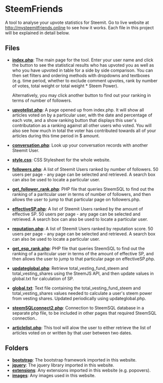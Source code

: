# SteemFriends

A tool to analyse your upvote statistics for Steemit. Go to live website at http://mysteemitfriends.online to see how it works. Each file in this project will be explained in detail below.

## Files

- [**index.php**](https://github.com/Bulletproofmonk/MySteemitFriends/blob/master/index.php): The main page for the tool. Enter your user name and click the button to see the statistical results who has upvoted you as well as who you have upvoted in table for a side by side comparison. You can then set filters and ordering methods with dropdowns and textboxes (e.g. time period, whether to exclude comment upvotes, rank by number of votes, total weight or total weight * Steem Power). 

  Alternatively, you may click another button to find out your ranking in terms of number of followers.

- [**upvotelist.php**](https://github.com/Bulletproofmonk/MySteemitFriends/blob/master/upvotelist.php): A page opened up from index.php. It will show all articles voted on by a particular user, with the date and percentage of each vote, and a show ranking button that displays this user's contributation as a ranking against all other users who voted. You will also see how much in total the voter has contributed towards all of your articles during this time period in $ amount.

- [**conversation.php**](https://github.com/Bulletproofmonk/MySteemitFriends/blob/show-conversation-content/conversation.php): Look up your conversation records with another Steemit User. 

- [**style.css**](https://github.com/Bulletproofmonk/MySteemitFriends/blob/master/style.css): CSS Stylesheet for the whole website.

- [**followers.php**](https://github.com/Bulletproofmonk/MySteemitFriends/blob/master/followers.php): A list of Steemit Users ranked by number of followers. 50 users per page - any page can be selected and retrieved. A search box can also be used to locate a particular user.

- [**get_follower_rank.php**](https://github.com/Bulletproofmonk/MySteemitFriends/blob/master/followers.php): PHP file that queries SteemSQL to find out the ranking of a paritcular user in terms of number of followers, and then allows the user to jump to that particular page on followers.php.

- [**effectiveSP.php**](https://github.com/Bulletproofmonk/MySteemitFriends/blob/effective_SP_rank/effectiveSP.php): A list of Steemit Users ranked by the amount of effective SP. 50 users per page - any page can be selected and retrieved. A search box can also be used to locate a particular user.

- [**reputation.php**](https://github.com/Bulletproofmonk/MySteemitFriends/blob/show-conversation-content/reputation.php): A list of Steemit Users ranked by reputation score. 50 users per page - any page can be selected and retrieved. A search box can also be used to locate a particular user.

- [**get_esp_rank.php**](https://github.com/Bulletproofmonk/MySteemitFriends/blob/effective_SP_rank/get_esp_rank.php): PHP file that queries SteemSQL to find out the ranking of a paritcular user in terms of the amount of effective SP, and then allows the user to jump to that particular page on effectiveSP.php.

- [**updateglobal.php**](https://github.com/Bulletproofmonk/MySteemitFriends/blob/effective_SP_rank/updateglobal.php): Retrieve total_vesting_fund_steem and total_vesting_shares using the SteemJS API, and then update values in global.txt for calculation of SP.

- [**global.txt**](https://github.com/Bulletproofmonk/MySteemitFriends/blob/effective_SP_rank/global.txt): Text file containing the total_vesting_fund_steem and total_vesting_shares values needed to calculate a user's steem power from vesting shares. Updated periodically using updateglobal.php.

- [**steemSQLconnect2.php**](https://github.com/Bulletproofmonk/MySteemitFriends/blob/automate_contribution_calculation/steemSQLconnect2.php): Connection to SteemSQL database in a separate php file, to be included in other pages that required SteemSQL connection..

- [**articlelist.php**](https://github.com/Bulletproofmonk/MySteemitFriends/blob/master/articlelist.php): This tool will alow the user to either retrieve the list of articles voted on or written by that user between two dates.


## Folders

- [**bootstrap**](https://github.com/Bulletproofmonk/MySteemitFriends/tree/master/bootstrap): The bootstrap framework imported in this website.
- [**jquery**](https://github.com/Bulletproofmonk/MySteemitFriends/tree/master/jquery): The jquery library imported in this website.
- [**extensions**](https://github.com/Bulletproofmonk/MySteemitFriends/tree/master/extensions): Any extensions imported in this website (e.g. popovers).
- [**images**](https://github.com/Bulletproofmonk/MySteemitFriends/tree/master/images): Any images used in this website.
